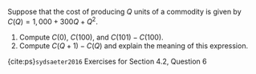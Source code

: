 Suppose that the cost of producing $Q$ units of a commodity is given by 
$C(Q) = 1, 000 + 300Q + Q^2$.

1. Compute $C(0)$, $C(100)$, and $C(101) − C(100)$.
2. Compute $C(Q + 1) − C(Q)$ and explain the meaning of this expression.

{cite:ps}`sydsaeter2016`
Exercises for Section 4.2, Question 6
